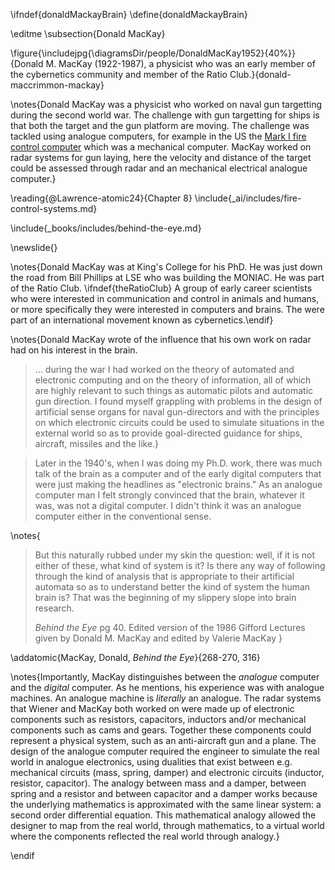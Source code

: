 \ifndef{donaldMackayBrain}
\define{donaldMackayBrain}

\editme
\subsection{Donald MacKay}

\figure{\includejpg{\diagramsDir/people/DonaldMacKay1952}{40%}}{Donald M. MacKay (1922-1987), a physicist who was an early member of the cybernetics community and member of the Ratio Club.}{donald-maccrimmon-mackay}

\notes{Donald MacKay was a physicist who worked on naval gun targetting during the second world war. The challenge with gun targetting for ships is that both the target and the gun platform are moving. The challenge was tackled using analogue computers, for example in the US the [Mark I fire control computer](https://en.wikipedia.org/wiki/Mark_I_Fire_Control_Computer) which was a mechanical computer. MacKay worked on radar systems for gun laying, here the velocity and distance of the target could be assessed through radar and an mechanical electrical analogue computer.}

\reading{@Lawrence-atomic24}{Chapter 8}
\include{_ai/includes/fire-control-systems.md}

\include{_books/includes/behind-the-eye.md}

\newslide{}

\notes{Donald MacKay was at King's College for his PhD. He was just down the road from Bill Phillips at LSE who was building the MONIAC. He was part of the Ratio Club. \ifndef{theRatioClub} A group of early career scientists who were interested in communication and control in animals and humans, or more specifically they were interested in computers and brains. The were part of an international movement known as cybernetics.\endif}

\notes{Donald MacKay wrote of the influence that his own work on radar had on
his interest in the brain.

> ... during the war I had worked on the theory of automated and
> electronic computing and on the theory of information, all of which
> are highly relevant to such things as automatic pilots and automatic
> gun direction. I found myself grappling with problems in the design of
> artificial sense organs for naval gun-directors and with the
> principles on which electronic circuits could be used to simulate
> situations in the external world so as to provide goal-directed
> guidance for ships, aircraft, missiles and the like.}

> Later in the 1940's, when I was doing my Ph.D. work, there was much
> talk of the brain as a computer and of the early digital computers
> that were just making the headlines as "electronic brains." As an
> analogue computer man I felt strongly convinced that the brain,
> whatever it was, was not a digital computer. I didn't think it was an
> analogue computer either in the conventional sense.

\notes{
> But this naturally rubbed under my skin the question: well, if it is
> not either of these, what kind of system is it? Is there any way of
> following through the kind of analysis that is appropriate to their
> artificial automata so as to understand better the kind of system the
> human brain is? That was the beginning of my slippery slope into brain
> research.
>
> *Behind the Eye* pg 40. Edited version of the 1986 Gifford Lectures given by Donald M. MacKay and edited by Valerie MacKay
}

\addatomic{MacKay, Donald, *Behind the Eye*}{268-270, 316}

\notes{Importantly, MacKay distinguishes between the *analogue*
computer and the *digital* computer. As he mentions, his experience
was with analogue machines. An analogue machine is *literally* an
analogue. The radar systems that Wiener and MacKay both worked on were
made up of electronic components such as resistors, capacitors, inductors and/or  mechanical components such as cams and gears. Together these components could represent a physical system, such as an
anti-aircraft gun and a plane. The design of the analogue computer
required the engineer to simulate the real world in analogue
electronics, using dualities that exist between e.g. mechanical
circuits (mass, spring, damper) and electronic circuits (inductor,
resistor, capacitor). The analogy between mass and a damper, between
spring and a resistor and between capacitor and a damper works because
the underlying mathematics is approximated with the same linear
system: a second order differential equation. This mathematical
analogy allowed the designer to map from the real world, through
mathematics, to a virtual world where the components reflected the
real world through analogy.}


\endif
